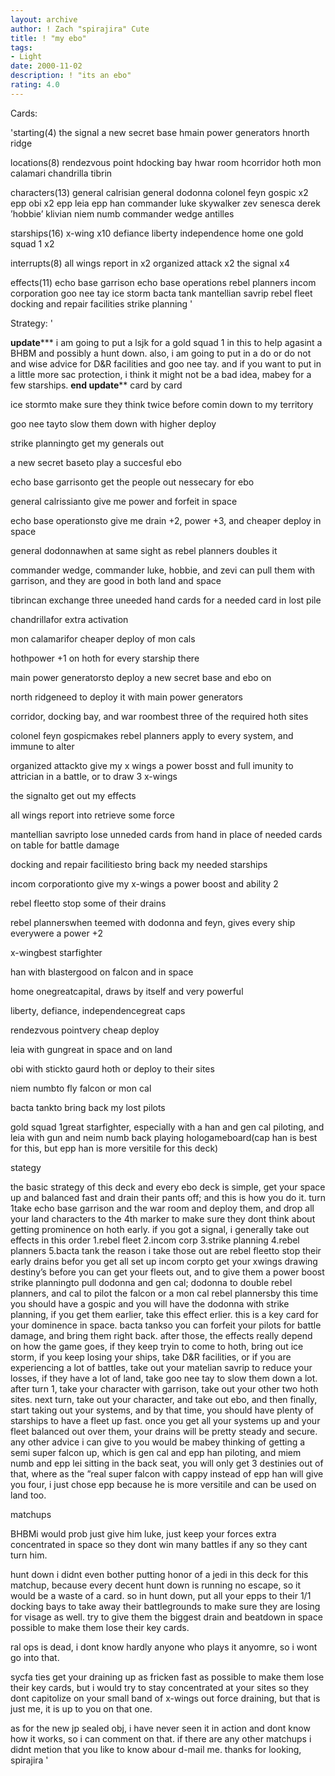 ```yaml
---
layout: archive
author: ! Zach "spirajira" Cute
title: ! "my ebo"
tags:
- Light
date: 2000-11-02
description: ! "its an ebo"
rating: 4.0
---
```

Cards: 

'starting(4)
the signal
a new secret base
hmain power generators
hnorth ridge

locations(8)
rendezvous point
hdocking bay
hwar room
hcorridor
hoth
mon calamari
chandrilla
tibrin

characters(13)
general calrisian
general dodonna
colonel feyn gospic x2
epp obi x2
epp leia
epp han
commander luke skywalker
zev senesca
derek ’hobbie’ klivian
niem numb
commander wedge antilles

starships(16)
x-wing x10
defiance
liberty
independence
home one
gold squad 1 x2

interrupts(8)
all wings report in x2
organized attack x2
the signal x4

effects(11)
echo base garrison
echo base operations
rebel planners
incom corporation
goo nee tay
ice storm
bacta tank
mantellian savrip
rebel fleet
docking and repair facilities
strike planning
'

Strategy: '

**************update*****************
i am going to put a lsjk for a gold squad 1 in this to help agasint a BHBM and possibly a hunt down. also, i am going to put in a do or do not and wise advice for D&R facilities and goo nee tay.  and if you want to put in a little more sac protection, i think it might not be a bad idea, mabey for a few starships.
************end update**************
card by card

ice stormto make sure they think twice before comin down to my territory

goo nee tayto slow them down with higher deploy

strike planningto get my generals out

a new secret baseto play a succesful ebo

echo base garrisonto get the people out nessecary for ebo

general calrissianto give me power and forfeit in space

echo base operationsto give me drain +2, power +3, and cheaper deploy in space

general dodonnawhen at same sight as rebel planners doubles it

commander wedge, commander luke, hobbie, and zevi can pull them with garrison, and they are good in both land and space

tibrincan exchange three uneeded hand cards for a needed card in lost pile

chandrillafor extra activation

mon calamarifor cheaper deploy of mon cals

hothpower +1 on hoth for every starship there

main power generatorsto deploy a new secret base and ebo on

north ridgeneed to deploy it with main power generators

corridor, docking bay, and war roombest three of the required hoth sites

colonel feyn gospicmakes rebel planners apply to every system, and immune to alter

organized attackto give my x wings a power bosst and full imunity to attrician in a battle, or to draw 3 x-wings

the signalto get out my effects

all wings report into retrieve some force

mantellian savripto lose unneded cards from hand in place of needed cards on table for battle damage

docking and repair facilitiesto bring back my needed starships

incom corporationto give my x-wings a power boost and ability 2

rebel fleetto stop some of their drains

rebel plannerswhen teemed with dodonna and feyn, gives every ship everywere a power +2

x-wingbest starfighter

han with blastergood on falcon and in space

home onegreatcapital, draws by itself and very powerful

liberty, defiance, independencegreat caps

rendezvous pointvery cheap deploy

leia with gungreat in space and on land

obi with stickto gaurd hoth or deploy to their sites

niem numbto fly falcon or mon cal

bacta tankto bring back my lost pilots

gold squad 1great starfighter, especially with a han and gen cal piloting, and leia with gun and neim numb back playing hologameboard(cap han is best for this, but epp han is more versitile for this deck)

stategy

the basic strategy of this deck and every ebo deck is simple, get your space up and balanced fast and drain their pants off; and this is how you do it.
turn 1take echo base garrison and the war room and deploy them, and drop all your land characters to the 4th marker to make sure they dont think about getting prominence on hoth early.  if you got a signal, i generally take out effects in this order
1.rebel fleet
2.incom corp
3.strike planning
4.rebel planners
5.bacta tank
the reason i take those out are
rebel fleetto stop their early drains befor you get all set up
incom corpto get your xwings drawing destiny’s before you can get your fleets out, and to give them a power boost
strike planningto pull dodonna and gen cal; dodonna to double rebel planners, and cal to pilot the falcon or a mon cal
rebel plannersby this time you should have a gospic and you will have the dodonna with strike planning, if you get them earlier, take this effect erlier.  this is a key card for your dominence in space.
bacta tankso you can forfeit your pilots for battle damage, and bring them right back.
after those, the effects really depend on how the game goes, if they keep tryin to come to hoth, bring out ice storm, if you keep losing your ships, take D&R facilities, or if you are experiencing a lot of battles, take out your matelian savrip to reduce your losses, if they have a lot of land, take goo nee tay to slow them down a lot.
after turn 1, take your character with garrison, take out your other two hoth sites.  next turn, take out your character, and take out ebo, and then finally, start taking out your systems, and by that time, you should have plenty of starships to have a fleet up fast.  once you get all your systems up and your fleet balanced out over them, your drains will be pretty steady and secure.  any other advice i can give to you would be mabey thinking of getting a semi super falcon up, which is gen cal and epp han piloting, and miem numb and epp lei sitting in the back seat, you will only get 3 destinies out of that, where as the ”real super falcon with cappy instead of epp han will give you four, i just chose epp because he is more versitile and can be used on land too.

matchups

BHBMi would prob just give him luke, just keep your forces extra concentrated in space so they dont win many battles if any so they cant turn him.

hunt down i didnt even bother putting honor of a jedi in this deck for this matchup, because every decent hunt down is running no escape, so it would be a waste of a card.  so in hunt down, put all your epps to their 1/1 docking bays to take away their battlegrounds to make sure they are losing for visage as well.  try to give them the biggest drain and beatdown in space possible to make them lose their key cards.

ral ops is dead, i dont know hardly anyone who plays it anyomre, so i wont go into that.

sycfa ties get your draining up as fricken fast as possible to make them lose their key cards, but i would try to stay concentrated at your sites so they dont capitolize on your small band of x-wings out force draining, but that is just me, it is up to you on that one.

as for the new jp sealed obj, i have never seen it in action and dont know how it works, so i can comment on that.  if there are any other matchups i didnt metion that you like to know abour d-mail me.  thanks for looking,
       spirajira
'